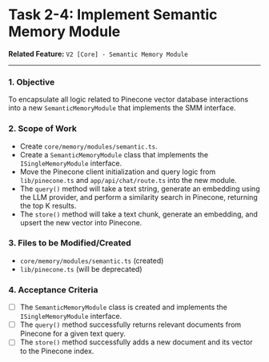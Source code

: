 
# Task 2-4: Implement Semantic Memory Module

**Related Feature:** `V2 [Core] - Semantic Memory Module`

---

### 1. Objective
To encapsulate all logic related to Pinecone vector database interactions into a new `SemanticMemoryModule` that implements the SMM interface.

### 2. Scope of Work
- Create `core/memory/modules/semantic.ts`.
- Create a `SemanticMemoryModule` class that implements the `ISingleMemoryModule` interface.
- Move the Pinecone client initialization and query logic from `lib/pinecone.ts` and `app/api/chat/route.ts` into the new module.
- The `query()` method will take a text string, generate an embedding using the LLM provider, and perform a similarity search in Pinecone, returning the top K results.
- The `store()` method will take a text chunk, generate an embedding, and upsert the new vector into Pinecone.

### 3. Files to be Modified/Created
- `core/memory/modules/semantic.ts` (created)
- `lib/pinecone.ts` (will be deprecated)

### 4. Acceptance Criteria
- [ ] The `SemanticMemoryModule` class is created and implements the `ISingleMemoryModule` interface.
- [ ] The `query()` method successfully returns relevant documents from Pinecone for a given text query.
- [ ] The `store()` method successfully adds a new document and its vector to the Pinecone index.

